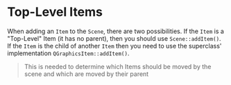 # Top-Level Items

When adding an `Item` to the `Scene`, there are two possibilities. If the `Item`
is a "Top-Level" Item (it has no parent), then you should use
`Scene::addItem()`. If the `Item` is the child of another `Item` then you need
to use the superclass' implementation `QGraphicsItem::addItem()`.

> This is needed to determine which Items should be moved by the scene and which
> are moved by their parent